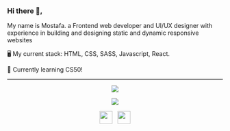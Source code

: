 

### Hi there 👋,

My name is Mostafa. a Frontend web developer and UI/UX designer with experience in building and designing static and dynamic responsive websites

🖥️ My current stack: HTML, CSS, SASS, Javascript, React.

📝 Currently learning CS50!

<hr>
<p align="center">
  <img src="https://github-readme-stats.vercel.app/api?username=mostafa-tawfik&show_icons=true&theme=great-gatsby&count_private=true">
</p>
<p align="center">
  <img src="https://github-readme-stats.vercel.app/api/top-langs/?username=Mostafa-Tawfik&show_icons=true&title_color=ffffff&icon_color=2A75CF&text_color=daf7dc&bg_color=191919">
</p>

<p align='center'>
<a href="https://twitter.com/Mostafa__Tawfik"><img height="30" src="https://github.com/WaylonWalker/WaylonWalker/blob/main/icon/twitter.png?raw=true"></a>&nbsp;&nbsp;
<a href="https://www.linkedin.com/in/m8ustafa-tawfik/"><img height="30" src="https://github.com/WaylonWalker/WaylonWalker/blob/main/icon/linkedin.png?raw=true"></a>
</p>

